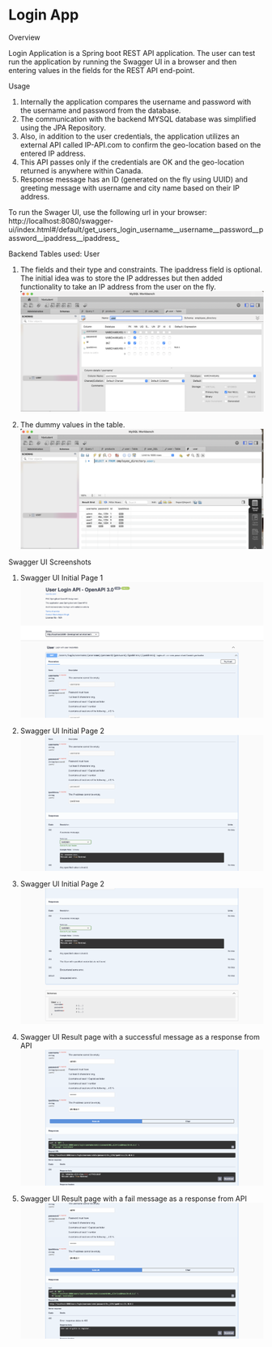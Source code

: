 # Login App

 Overview

Login Application is a Spring boot REST API application. The user can test run the application by running the Swagger UI in a browser and then entering values in the fields for the REST API end-point.

Usage

1. Internally the application compares the username and password with the username and password from the database.
2. The communication with the backend MYSQL database was simplified using the JPA Repository.
3. Also, in addition to the user credentials, the application utilizes an external API called IP-API.com to confirm the geo-location based on the entered IP address.
4. This API passes only if the credentials are OK and the geo-location returned is anywhere within Canada.
5. Response message has an ID (generated on the fly using UUID) and greeting message with username and city name based on their IP address.

To run the Swager UI, use the following url in your browser:
http://localhost:8080/swagger-ui/index.html#/default/get_users_login_username__username__password__password__ipaddress__ipaddress_

Backend Tables used: User
1. The fields and their type and constraints. The ipaddress field is optional. The initial idea was to store the IP addresses but then added functionality to take an IP address from the user on the fly.
![Test Image 1](https://github.com/Maninderjeet31/Springboot_SwaggerUI_Login_Demo/blob/main/screenshots/User_Table_Descr.png)

2. The dummy values in the table.
![Test Image 2](https://github.com/Maninderjeet31/Springboot_SwaggerUI_Login_Demo/blob/main/screenshots/User_Table_Values.png)

Swagger UI Screenshots

1. Swagger UI Initial Page 1
![Test Image 3](https://github.com/Maninderjeet31/Springboot_SwaggerUI_Login_Demo/blob/main/screenshots/Screenshot_1.png)

2. Swagger UI Initial Page 2
![Test Image 4](https://github.com/Maninderjeet31/Springboot_SwaggerUI_Login_Demo/blob/main/screenshots/Screenshot_2.png)

3. Swagger UI Initial Page 2
![Test Image 5](https://github.com/Maninderjeet31/Springboot_SwaggerUI_Login_Demo/blob/main/screenshots/Screenshot_3.png)

4. Swagger UI Result page with a successful message as a response from API
![Test Image 6](https://github.com/Maninderjeet31/Springboot_SwaggerUI_Login_Demo/blob/main/screenshots/op_Screenshot_4.png)

5. Swagger UI Result page with a fail message as a response from API
![Test Image 7](https://github.com/Maninderjeet31/Springboot_SwaggerUI_Login_Demo/blob/main/screenshots/fail_op_Screenshot_5.png)
